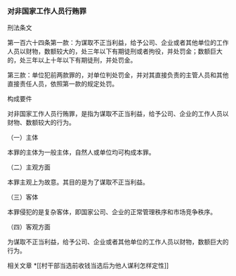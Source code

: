 ###  对非国家工作人员行贿罪 

 刑法条文 

第一百六十四条第一款：为谋取不正当利益，给予公司、企业或者其他单位的工作人员以财物，数额较大的，处三年以下有期徒刑或者拘役，并处罚金；数额巨大的，处三年以上十年以下有期徒刑，并处罚金。

第三款：单位犯前两款罪的，对单位判处罚金，并对其直接负责的主管人员和其他直接责任人员，依照第一款的规定处罚。

 构成要件 

对非国家工作人员行贿罪，是指为谋取不正当利益，给予公司、企业的工作人员以财物、数额较大的行为。

（一）主体

本罪的主体为一般主体，自然人或单位均可构成本罪。

（二）主观方面

本罪主观上为故意。其目的是为了谋取不正当利益。

（三）客体

本罪侵犯的是复杂客体，即国家公司、企业的正常管理秩序和市场竞争秩序。

（四）客观方面

为谋取不正当利益，给予公司、企业或者其他单位的工作人员以财物，数额巨大的行为。

 相关文章 
  *[[村干部当选前收钱当选后为他人谋利怎样定性]]
